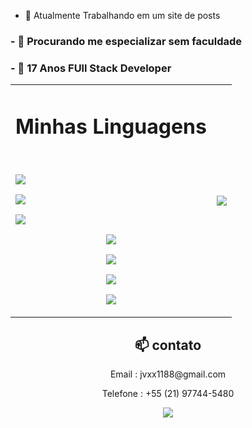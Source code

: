 - 🔭 Atualmente Trabalhando em um site de posts

<h3>- 🤔 Procurando me especializar sem faculdade</h3>
<h3>- 💬 17 Anos FUll Stack Developer</h3>




<table align="center" >
  <tr>
    <td align="center">
      <h1>Minhas Linguagens</h1>
      <br/>
      <p align="center"><img style="display: block;"  src="https://img.shields.io/badge/html5-%23E34F26.svg?style=for-the-badge&logo=html5&logoColor=white"></p>
      <p><img style="display: block;" src="https://img.shields.io/badge/CSS3-1572B6?style=for-the-badge&logo=css3&logoColor=white"></p>
       <p><img style="display: block;" src="https://img.shields.io/badge/TypeScript-007ACC?style=for-the-badge&logo=typescript&logoColor=white"></p>
      <p><img src="https://img.shields.io/badge/React-20232A?style=for-the-badge&logo=react&logoColor=61DAFB"></p>
      <p><img src="https://img.shields.io/badge/Tailwind_CSS-38B2AC?style=for-the-badge&logo=tailwind-css&logoColor=white=="></p>
      <p><img src="https://img.shields.io/badge/Prisma-3982CE?style=for-the-badge&logo=Prisma&logoColor=white"></p>
      <p><img src="https://img.shields.io/badge/Node.js-43853D?style=for-the-badge&logo=node.js&logoColor=white"></p>
    </td>
    <td>
<img src="https://github-readme-stats.vercel.app/api/top-langs/?username=jvxx1188&theme=blue-green">
  </tr>
</table>

<div align="center">
  <h2 >📫 contato</h2> 
<p>Email : jvxx1188@gmail.com</p>
<p>Telefone : +55 (21) 97744-5480</p>
<a target="_blank" href="https://www.linkedin.com/in/jos%C3%A9-dami%C3%A3o-b8b3b5258/"> <img src="https://img.shields.io/badge/LinkedIn-0077B5?style=for-the-badge&logo=linkedin&logoColor=white"></img></a>
</div>




